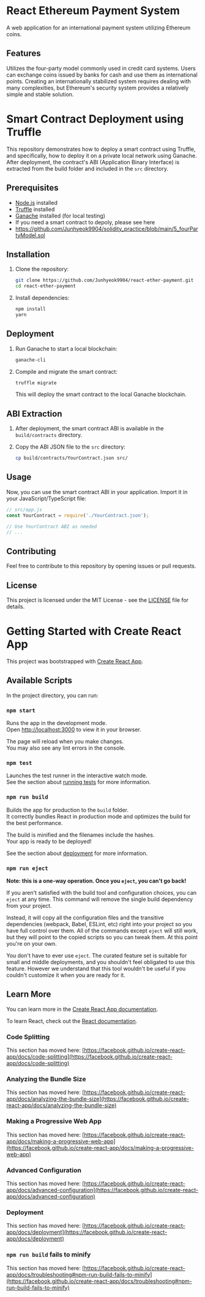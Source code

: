 # React Ethereum Payment System

A web application for an international payment system utilizing Ethereum coins.

## Features

Utilizes the four-party model commonly used in credit card systems.
Users can exchange coins issued by banks for cash and use them as international points.
Creating an internationally stabilized system requires dealing with many complexities, but Ethereum's security system provides a relatively simple and stable solution.


# Smart Contract Deployment using Truffle

This repository demonstrates how to deploy a smart contract using Truffle, and specifically, how to deploy it on a private local network using Ganache. After deployment, the contract's ABI (Application Binary Interface) is extracted from the build folder and included in the `src` directory.

## Prerequisites

- [Node.js](https://nodejs.org/) installed
- [Truffle](https://www.trufflesuite.com/docs/truffle/getting-started/installation) installed
- [Ganache](https://www.trufflesuite.com/ganache) installed (for local testing)
- If you need a smart contract to depoly, please see here
- https://github.com/Junhyeok9904/solidity_practice/blob/main/5_fourPartyModel.sol

## Installation

1. Clone the repository:

   ```bash
   git clone https://github.com/Junhyeok9904/react-ether-payment.git
   cd react-ether-payment
   ```

2. Install dependencies:

   ```bash
   npm install
   yarn
   ```

## Deployment

1. Run Ganache to start a local blockchain:

   ```bash
   ganache-cli
   ```

2. Compile and migrate the smart contract:

   ```bash
   truffle migrate
   ```

   This will deploy the smart contract to the local Ganache blockchain.

## ABI Extraction

1. After deployment, the smart contract ABI is available in the `build/contracts` directory.

2. Copy the ABI JSON file to the `src` directory:

   ```bash
   cp build/contracts/YourContract.json src/
   ```

## Usage

Now, you can use the smart contract ABI in your application. Import it in your JavaScript/TypeScript file:

```javascript
// src/app.js
const YourContract = require('./YourContract.json');

// Use YourContract ABI as needed
// ...
```

## Contributing

Feel free to contribute to this repository by opening issues or pull requests.

## License

This project is licensed under the MIT License - see the [LICENSE](LICENSE) file for details.

# Getting Started with Create React App

This project was bootstrapped with [Create React App](https://github.com/facebook/create-react-app).

## Available Scripts

In the project directory, you can run:

### `npm start`

Runs the app in the development mode.\
Open [http://localhost:3000](http://localhost:3000) to view it in your browser.

The page will reload when you make changes.\
You may also see any lint errors in the console.

### `npm test`

Launches the test runner in the interactive watch mode.\
See the section about [running tests](https://facebook.github.io/create-react-app/docs/running-tests) for more information.

### `npm run build`

Builds the app for production to the `build` folder.\
It correctly bundles React in production mode and optimizes the build for the best performance.

The build is minified and the filenames include the hashes.\
Your app is ready to be deployed!

See the section about [deployment](https://facebook.github.io/create-react-app/docs/deployment) for more information.

### `npm run eject`

**Note: this is a one-way operation. Once you `eject`, you can't go back!**

If you aren't satisfied with the build tool and configuration choices, you can `eject` at any time. This command will remove the single build dependency from your project.

Instead, it will copy all the configuration files and the transitive dependencies (webpack, Babel, ESLint, etc) right into your project so you have full control over them. All of the commands except `eject` will still work, but they will point to the copied scripts so you can tweak them. At this point you're on your own.

You don't have to ever use `eject`. The curated feature set is suitable for small and middle deployments, and you shouldn't feel obligated to use this feature. However we understand that this tool wouldn't be useful if you couldn't customize it when you are ready for it.

## Learn More

You can learn more in the [Create React App documentation](https://facebook.github.io/create-react-app/docs/getting-started).

To learn React, check out the [React documentation](https://reactjs.org/).

### Code Splitting

This section has moved here: [https://facebook.github.io/create-react-app/docs/code-splitting](https://facebook.github.io/create-react-app/docs/code-splitting)

### Analyzing the Bundle Size

This section has moved here: [https://facebook.github.io/create-react-app/docs/analyzing-the-bundle-size](https://facebook.github.io/create-react-app/docs/analyzing-the-bundle-size)

### Making a Progressive Web App

This section has moved here: [https://facebook.github.io/create-react-app/docs/making-a-progressive-web-app](https://facebook.github.io/create-react-app/docs/making-a-progressive-web-app)

### Advanced Configuration

This section has moved here: [https://facebook.github.io/create-react-app/docs/advanced-configuration](https://facebook.github.io/create-react-app/docs/advanced-configuration)

### Deployment

This section has moved here: [https://facebook.github.io/create-react-app/docs/deployment](https://facebook.github.io/create-react-app/docs/deployment)

### `npm run build` fails to minify

This section has moved here: [https://facebook.github.io/create-react-app/docs/troubleshooting#npm-run-build-fails-to-minify](https://facebook.github.io/create-react-app/docs/troubleshooting#npm-run-build-fails-to-minify)
